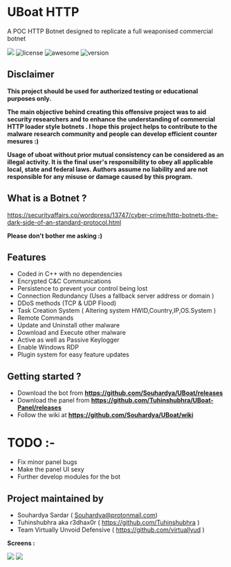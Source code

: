 # UBoat HTTP

A POC HTTP Botnet designed to replicate a full weaponised commercial botnet

![](https://image.ibb.co/m5yi9T/spectral_login.png)
![license](https://img.shields.io/badge/license-MIT-brightgreen.svg)
![awesome](https://cdn.rawgit.com/sindresorhus/awesome/d7305f38d29fed78fa85652e3a63e154dd8e8829/media/badge.svg)
![version](https://img.shields.io/badge/version-0.1.0-lightgrey.svg)

## Disclaimer

**This project should be used for authorized testing or educational purposes only.**

**The main objective behind creating this offensive project was to aid security researchers and to enhance the understanding of commercial HTTP loader style botnets . 
I hope this project helps to contribute to the malware research community and people can develop efficient counter mesures :)**

**Usage of uboat without prior mutual consistency can be considered as an illegal activity. It is the final user's responsibility to obey all applicable local, state and federal laws. Authors assume no liability and are not responsible for any misuse or damage caused by this program.**

## What is a Botnet ? 

https://securityaffairs.co/wordpress/13747/cyber-crime/http-botnets-the-dark-side-of-an-standard-protocol.html


**Please don't bother me asking :)**

## Features 

- Coded in C++ with no dependencies
- Encrypted C&C Communications
- Persistence to prevent your control being lost
- Connection Redundancy (Uses a fallback server address or domain )
- DDoS methods (TCP & UDP Flood)
- Task Creation System ( Altering system HWID,Country,IP,OS.System )
- Remote Commands
- Update and Uninstall other malware
- Download and Execute other malware
- Active as well as Passive Keylogger
- Enable Windows RDP
- Plugin system for easy feature updates

## Getting started ? 

- Download the bot from **https://github.com/Souhardya/UBoat/releases**
- Download the panel from **https://github.com/Tuhinshubhra/UBoat-Panel/releases** 
- Follow the wiki at **https://github.com/Souhardya/UBoat/wiki**

# TODO :- 

- Fix minor panel bugs 
- Make the panel UI sexy 
- Further develop modules for the bot 

## Project maintained by 

- Souhardya Sardar ( Souhardya@protonmail.com) 
- Tuhinshubhra aka r3dhax0r ( https://github.com/Tuhinshubhra )
- Team Virtually Unvoid Defensive ( https://github.com/virtuallyud ) 

__Screens :__ 

![](https://preview.ibb.co/j7frDo/Screenshot_7.png) 
![](https://preview.ibb.co/cwyiR8/Screenshot_8.png)


